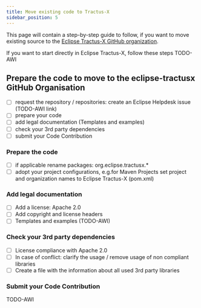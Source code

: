 ```yaml
---
title: Move existing code to Tractus-X
sidebar_position: 5
---
```


This page will contain a step-by-step guide to follow, if you want to move existing source to the
[Eclipse Tractus-X GitHub organization](https://github.com/eclipse-tractusx).

If you want to start directly in Eclipse Tractus-X, follow these steps TODO-AWI

## Prepare the code to move to the eclipse-tractusx GitHub Organisation

- [ ] request the repository / repositories: create an  Eclipse Helpdesk issue (TODO-AWI link)
- [ ] prepare your code
- [ ] add legal documentation (Templates and examples)
- [ ] check your 3rd party dependencies
- [ ] submit your Code Contribution

### Prepare the code

- [ ] if applicable rename packages: org.eclipse.tractusx.*
- [ ] adopt your project configurations, e.g.for Maven Projects set project and organization names to Eclipse Tractus-X (pom.xml)

### Add legal documentation

- [ ] Add a license: Apache 2.0
- [ ] Add copyright and license headers
- [ ] Templates and examples (TODO-AWI)

### Check your 3rd party dependencies

- [ ] License compliance with Apache 2.0
- [ ] In case of conflict: clarify the usage / remove usage of non compliant libraries
- [ ] Create a file with the information about all used 3rd party libraries

### Submit your Code Contribution

TODO-AWI
